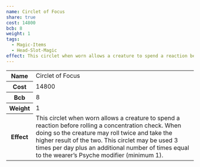 ```yaml
---
name: Circlet of Focus
share: true
cost: 14800
bcb: 8
weight: 1
tags:
  - Magic-Items
  - Head-Slot-Magic
effect: This circlet when worn allows a creature to spend a reaction before rolling a concentration check. When doing so the creature may roll twice and take the higher result of the two. This circlet may be used 3 times per day plus an additional number of times equal to the wearer’s Psyche modifier (minimum 1).
---
```


<p><span style="overflow-x: auto;"><table><tbody><tr><th>Name</th><td>Circlet of Focus</td></tr><tr><th>Cost</th><td>14800</td></tr><tr><th>Bcb</th><td>8</td></tr><tr><th>Weight</th><td>1</td></tr><tr><th>Effect</th><td>This circlet when worn allows a creature to spend a reaction before rolling a concentration check. When doing so the creature may roll twice and take the higher result of the two. This circlet may be used 3 times per day plus an additional number of times equal to the wearer’s Psyche modifier (minimum 1).</td></tr></tbody></table></span></p>